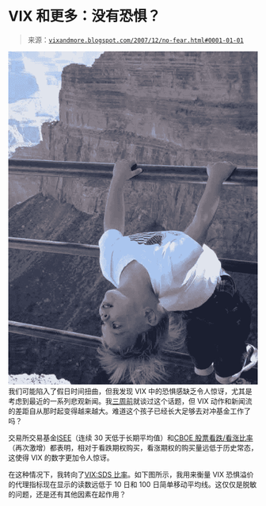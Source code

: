 <!--yml

分类：未分类

日期：2024-05-18 18:50:40

-->

# VIX 和更多：没有恐惧？

> 来源：[`vixandmore.blogspot.com/2007/12/no-fear.html#0001-01-01`](http://vixandmore.blogspot.com/2007/12/no-fear.html#0001-01-01)

![](img/1071bcdc60321f0405e8e72e857ec979.png)我们可能陷入了假日时间扭曲，但我发现 VIX 中的恐惧感缺乏令人惊讶，尤其是考虑到最近的一系列悲观新闻。我[三周前](http://vixandmore.blogspot.com/2007/11/not-lot-of-fear-or-volatility-lately.html)就谈过这个话题，但 VIX 动作和新闻流的差距自从那时起变得越来越大。难道这个孩子已经长大足够去对冲基金工作了吗？

交易所交易基金[ISEE](http://vixandmore.blogspot.com/search/label/ISEE)（连续 30 天低于长期平均值）和[CBOE 股票看跌/看涨比率](http://vixandmore.blogspot.com/search/label/CPCE)（再次激增）都表明，相对于看跌期权购买，看涨期权的购买量远低于历史常态，这使得 VIX 的数字更加令人惊讶。

在这种情况下，我转向了[VIX:SDS 比率](http://vixandmore.blogspot.com/search/label/VIX%3ASDS)。如下图所示，我用来衡量 VIX 恐惧溢价的代理指标现在显示的读数远低于 10 日和 100 日简单移动平均线。这仅仅是脱敏的问题，还是还有其他因素在起作用？
